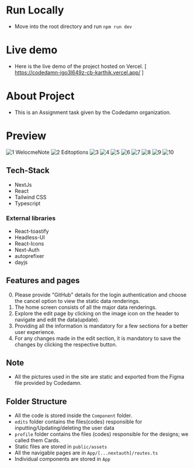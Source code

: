 # Run Locally

- Move into the root directory and run `npm run dev`

# Live demo

- Here is the live demo of the project hosted on Vercel. [ https://codedamn-igo3l649z-cb-karthik.vercel.app/ ]

# About Project

- This is an Assignment task given by the Codedamn organization.

# Preview
![1 WelocmeNote](https://github.com/cb-karthik/Co-Assignment/assets/115692390/9630aba6-6c2b-4f80-8aba-6b1b41b98ea9)
![2 Editoptions](https://github.com/cb-karthik/Co-Assignment/assets/115692390/2129a935-4506-4145-a7e3-40fbf376e907)
![3](https://github.com/cb-karthik/Co-Assignment/assets/115692390/05196aa2-1283-4d96-9737-2163c25d63bb)
![4](https://github.com/cb-karthik/Co-Assignment/assets/115692390/c0de47ea-7c26-4bb8-a04a-645fc07c0a77)
![5](https://github.com/cb-karthik/Co-Assignment/assets/115692390/4e058c34-6708-495d-88d2-9808a8f58ed6)
![6](https://github.com/cb-karthik/Co-Assignment/assets/115692390/d3134ca1-c704-4614-a8db-790ef537ff14)
![7](https://github.com/cb-karthik/Co-Assignment/assets/115692390/777c4bf5-a7bf-4cf8-bba7-e206b76dd6dc)
![8](https://github.com/cb-karthik/Co-Assignment/assets/115692390/2fd252f6-e73c-4aeb-9762-42b27770cf5e)
![9](https://github.com/cb-karthik/Co-Assignment/assets/115692390/d05dcdb1-ecd5-40e4-87b1-7f01dec426c1)
![10](https://github.com/cb-karthik/Co-Assignment/assets/115692390/3e7721de-282f-4e36-8e84-a926a5a6ccea)

## Tech-Stack
- NextJs
- React
- Tailwind CSS
- Typescript


### External libraries

- React-toastify
- Headless-UI
- React-Icons
- Next-Auth
- autoprefixer
- dayjs

## Features and pages

0. Please provide "GitHub" details for the login authentication and choose the cancel option to view the static data renderings.
1. The home screen consists of all the major data renderings.
2. Explore the edit page by clicking on the image icon on the header to navigate and edit the data(update).
3. Providing all the information is mandatory for a few sections for a better user experience.
4. For any changes made in the edit section, it is mandatory to save the changes by clicking the respective button.

## Note

- All the pictures used in the site are static and exported from the Figma file provided by Codedamn.

## Folder Structure


- All the code is stored inside the `Component` folder.
- `edits` folder contains the files(codes) responsible for inputting/Updating/deleting the user data
- `profile` folder contains the files (codes) responsible for the designs; we called them Cards.
- Static files are stored in `public/assets`
- All the navigable pages are in `App/[...nextauth]/routes.ts`
- Individual components are stored in `App`
